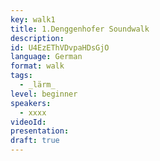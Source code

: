 ```yaml
---
key: walk1
title: 1.Denggenhofer Soundwalk
description:
id: U4EzEThVDvpaHDsGjO
language: German
format: walk
tags:
  - _lärm_
level: beginner
speakers:
  - xxxx
videoId: 
presentation: 
draft: true
---
```



